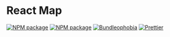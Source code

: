 # React Map

[![NPM package](https://badge.fury.io/js/%40nexys%2Freact-map.svg)](https://www.npmjs.com/package/@nexys/react-map)
[![NPM package](https://img.shields.io/npm/v/@nexys/react-map.svg)](https://www.npmjs.com/package/@nexys/react-map)
[![Bundleophobia](https://badgen.net/bundlephobia/min/@nexys/react-map)](https://bundlephobia.com/result?p=@nexys/react-map)
[![Prettier](https://img.shields.io/badge/code_style-prettier-ff69b4.svg)](https://prettier.io/)

